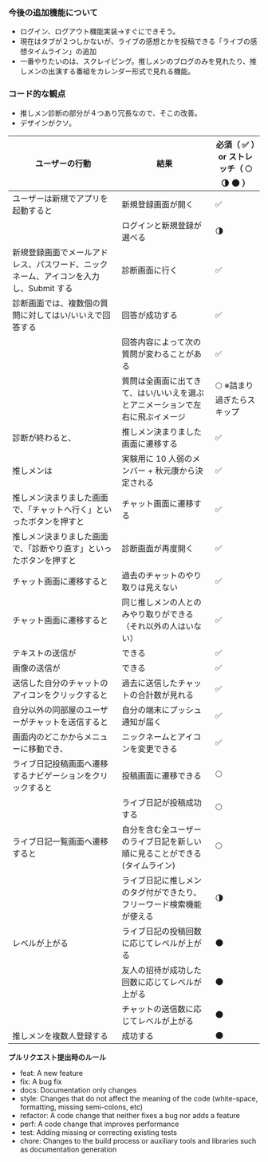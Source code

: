 ### 今後の追加機能について
- ログイン、ログアウト機能実装→すぐにできそう。
- 現在はタブが２つしかないが、ライブの感想とかを投稿できる「ライブの感想タイムライン」の追加
- 一番やりたいのは、スクレイピング。推しメンのブログのみを見れたり、推しメンの出演する番組をカレンダー形式で見れる機能。

### コード的な観点
- 推しメン診断の部分が４つあり冗長なので、そこの改善。
- デザインがクソ。

| ユーザーの行動                                                                        | 結果                                                                          | 必須（ :white_check_mark: ）or ストレッチ（ :full_moon: :last_quarter_moon: :new_moon: ） |
| ------------------------------------------------------------------------------------- | ----------------------------------------------------------------------------- | ----------------------------------------------------------------------------------------- |
| ユーザーは新規でアプリを起動すると                                                    | 新規登録画面が開く                                                            | :white_check_mark:                                                                        |
|                                                                                       | ログインと新規登録が選べる                                                    | :last_quarter_moon:                                                                       |
| 新規登録画面でメールアドレス、パスワード、ニックネーム、アイコンを入力し、Submit する | 診断画面に行く                                                                | :white_check_mark:                                                                        |
| 診断画面では、複数個の質問に対してはい/いいえで回答する                               | 回答が成功する                                                                | :white_check_mark:                                                                        |
|                                                                                       | 回答内容によって次の質問が変わることがある                                    | :white_check_mark:                                                                        |
|                                                                                       | 質問は全画面に出てきて、はい/いいえを選ぶとアニメーションで左右に飛ぶイメージ | :full_moon: ※詰まり過ぎたらスキップ                                                       |
| 診断が終わると、                                                                      | 推しメン決まりました画面に遷移する                                            | :white_check_mark:                                                                        |
| 推しメンは                                                                            | 実験用に 10 人弱のメンバー + 秋元康から決定される                             | :white_check_mark:                                                                        |
| 推しメン決まりました画面で、「チャットへ行く」といったボタンを押すと                  | チャット画面に遷移する                                                        | :white_check_mark:                                                                        |
| 推しメン決まりました画面で、「診断やり直す」といったボタンを押すと                    | 診断画面が再度開く                                                            | :white_check_mark:                                                                        |
| チャット画面に遷移すると                                                              | 過去のチャットのやり取りは見えない                                            | :white_check_mark:                                                                        |
| チャット画面に遷移すると                                                              | 同じ推しメンの人とのみやり取りができる（それ以外の人はいない）                | :white_check_mark:                                                                        |
| テキストの送信が                                                                      | できる                                                                        | :white_check_mark:                                                                        |
| 画像の送信が                                                                          | できる                                                                        | :white_check_mark:                                                                        |
| 送信した自分のチャットのアイコンをクリックすると                                      | 過去に送信したチャットの合計数が見れる                                        | :white_check_mark:                                                                        |
| 自分以外の同部屋のユーザーがチャットを送信すると                                      | 自分の端末にプッシュ通知が届く                                                | :white_check_mark:                                                                        |
| 画面内のどこかからメニューに移動でき、                                                | ニックネームとアイコンを変更できる                                            | :white_check_mark:                                                                        |
| ライブ日記投稿画面へ遷移するナビゲーションをクリックすると                            | 投稿画面に遷移できる                                                          | :full_moon:                                                                               |
|                                                                                       | ライブ日記が投稿成功する                                                      | :full_moon:                                                                               |
| ライブ日記一覧画面へ遷移すると                                                        | 自分を含む全ユーザーのライブ日記を新しい順に見ることができる(タイムライン)    | :full_moon:                                                                               |
|                                                                                       | ライブ日記に推しメンのタグ付ができたり、フリーワード検索機能が使える          | :last_quarter_moon:                                                                       |
| レベルが上がる                                                                        | ライブ日記の投稿回数に応じてレベルが上がる                                    | :new_moon:                                                                                |
|                                                                                       | 友人の招待が成功した回数に応じてレベルが上がる                                | :new_moon:                                                                                |
|                                                                                       | チャットの送信数に応じてレベルが上がる                                        | :new_moon:                                                                                |
| 推しメンを複数人登録する                                                              | 成功する                                                                      | :new_moon:                                                                                |

**プルリクエスト提出時のルール**
- feat: A new feature
- fix: A bug fix
- docs: Documentation only changes
- style: Changes that do not affect the meaning of the code (white-space, formatting, missing semi-colons, etc)
- refactor: A code change that neither fixes a bug nor adds a feature
- perf: A code change that improves performance
- test: Adding missing or correcting existing tests
- chore: Changes to the build process or auxiliary tools and libraries such as documentation generation
